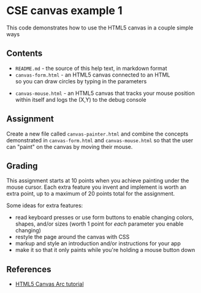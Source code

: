 CSE canvas example 1
====================
This code demonstrates how to use the HTML5 canvas in a couple simple ways

Contents
--------
*   `README.md` - the source of this help text, in markdown format
*   `canvas-form.html` - an HTML5 canvas connected to an HTML <form> so you can draw circles by typing in the parameters
*   `canvas-mouse.html` - an HTML5 canvas that tracks your mouse position within itself and logs the (X,Y) to the debug console

Assignment
----------
Create a new file called `canvas-painter.html` and combine the concepts demonstrated in 
`canvas-form.html` and `canvas-mouse.html` so that the user can "paint" on the canvas by moving their mouse.

Grading
-------
This assignment starts at 10 points when you achieve painting under the mouse cursor. Each
extra feature you invent and implement is worth an extra point, up to a maximum of 20 points
total for the assignment.

Some ideas for extra features:

*   read keyboard presses or use form buttons to enable changing colors, shapes, and/or sizes (worth 1 point for *each* parameter you enable changing)
*   restyle the page around the canvas with CSS
*   markup and style an introduction and/or instructions for your app
*   make it so that it only paints while you're holding a mouse button down


References
----------
*   [HTML5 Canvas Arc tutorial](http://www.html5canvastutorials.com/tutorials/html5-canvas-arcs/)